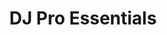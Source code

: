 ---
title: "DJ Pro Essentials"

description: "Elevate your event with the DJ Pro Essentials Package — a powerful, plug-and-play sound system designed for DJs, entertainers, and event hosts who need professional-grade performance without the complexity. Whether you're spinning at a wedding, birthday party, school dance, or small concert, this package delivers bold, crystal-clear sound with deep bass and reliable wireless connectivity. With bluetooth audio connectivity, premium powered subwoofer, and coverage for up to 200 guests, you’ll have everything you need to keep the energy high and the dance floor full — all in a compact, easy-to-use setup"

image: "/assets/images/djproessentials.png"

price: 149

items_included:
    - 2 x Yamaha DBR10 Powered Speaker
    - 2 x Tripod Speaker Stand
    - 1 x Yamaha DXS12 MKII Powered Subwoofer
    - 1 x Yamaha MG10XU 10 Channel Mixer
    - 1 x Shure SM58 Wired Vocal Microphone Package
    - 1 x DJ Booth (not shown in the image)

features:
    - Bluetooth audio streaming - premium bluetooth adapter provided
    - Powered subwoofer for deep, punchy bass 
    - Versatile mixer with pro-level control
    - Mic support for announcements or MCing
    - Plug-and-play setup
    - Covers up to 200 guests 

perfect_for:
    - DJs
    - Weddings 
    - Celebrations 
    - Religious gatherings
    - Small bands
    - Live artists

system_power: 2420

upgrades: 
    - Add additional wireless microphones (supports up to 4 max) - $29/each per day
    - Add additional wired microphones (supports up to 4 max) - $10/each per day


layout: package
---